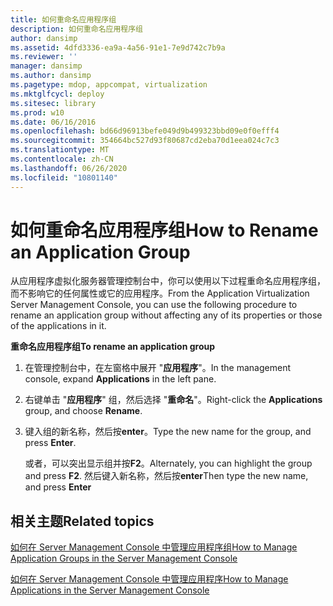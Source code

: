 ```yaml
---
title: 如何重命名应用程序组
description: 如何重命名应用程序组
author: dansimp
ms.assetid: 4dfd3336-ea9a-4a56-91e1-7e9d742c7b9a
ms.reviewer: ''
manager: dansimp
ms.author: dansimp
ms.pagetype: mdop, appcompat, virtualization
ms.mktglfcycl: deploy
ms.sitesec: library
ms.prod: w10
ms.date: 06/16/2016
ms.openlocfilehash: bd66d96913befe049d9b499323bbd09e0f0efff4
ms.sourcegitcommit: 354664bc527d93f80687cd2eba70d1eea024c7c3
ms.translationtype: MT
ms.contentlocale: zh-CN
ms.lasthandoff: 06/26/2020
ms.locfileid: "10801140"
---
```

# <span data-ttu-id="f935c-103">如何重命名应用程序组</span><span class="sxs-lookup"><span data-stu-id="f935c-103">How to Rename an Application Group</span></span>


<span data-ttu-id="f935c-104">从应用程序虚拟化服务器管理控制台中，你可以使用以下过程重命名应用程序组，而不影响它的任何属性或它的应用程序。</span><span class="sxs-lookup"><span data-stu-id="f935c-104">From the Application Virtualization Server Management Console, you can use the following procedure to rename an application group without affecting any of its properties or those of the applications in it.</span></span>

**<span data-ttu-id="f935c-105">重命名应用程序组</span><span class="sxs-lookup"><span data-stu-id="f935c-105">To rename an application group</span></span>**

1.  <span data-ttu-id="f935c-106">在管理控制台中，在左窗格中展开 "**应用程序**"。</span><span class="sxs-lookup"><span data-stu-id="f935c-106">In the management console, expand **Applications** in the left pane.</span></span>

2.  <span data-ttu-id="f935c-107">右键单击 "**应用程序**" 组，然后选择 "**重命名**"。</span><span class="sxs-lookup"><span data-stu-id="f935c-107">Right-click the **Applications** group, and choose **Rename**.</span></span>

3.  <span data-ttu-id="f935c-108">键入组的新名称，然后按**enter**。</span><span class="sxs-lookup"><span data-stu-id="f935c-108">Type the new name for the group, and press **Enter**.</span></span>

    <span data-ttu-id="f935c-109">或者，可以突出显示组并按**F2**。</span><span class="sxs-lookup"><span data-stu-id="f935c-109">Alternately, you can highlight the group and press **F2**.</span></span> <span data-ttu-id="f935c-110">然后键入新名称，然后按**enter**</span><span class="sxs-lookup"><span data-stu-id="f935c-110">Then type the new name, and press **Enter**</span></span>

## <span data-ttu-id="f935c-111">相关主题</span><span class="sxs-lookup"><span data-stu-id="f935c-111">Related topics</span></span>


[<span data-ttu-id="f935c-112">如何在 Server Management Console 中管理应用程序组</span><span class="sxs-lookup"><span data-stu-id="f935c-112">How to Manage Application Groups in the Server Management Console</span></span>](how-to-manage-application-groups-in-the-server-management-console.md)

[<span data-ttu-id="f935c-113">如何在 Server Management Console 中管理应用程序</span><span class="sxs-lookup"><span data-stu-id="f935c-113">How to Manage Applications in the Server Management Console</span></span>](how-to-manage-applications-in-the-server-management-console.md)

 

 





